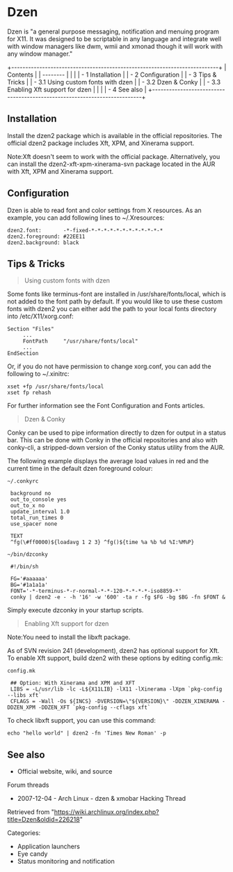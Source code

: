 Dzen
====

Dzen is "a general purpose messaging, notification and menuing program
for X11. It was designed to be scriptable in any language and integrate
well with window managers like dwm, wmii and xmonad though it will work
with any window manager."

+--------------------------------------------------------------------------+
| Contents                                                                 |
| --------                                                                 |
|                                                                          |
| -   1 Installation                                                       |
| -   2 Configuration                                                      |
| -   3 Tips & Tricks                                                      |
|     -   3.1 Using custom fonts with dzen                                 |
|     -   3.2 Dzen & Conky                                                 |
|     -   3.3 Enabling Xft support for dzen                                |
|                                                                          |
| -   4 See also                                                           |
+--------------------------------------------------------------------------+

Installation
------------

Install the dzen2 package which is available in the official
repositories. The official dzen2 package includes Xft, XPM, and Xinerama
support.

Note:Xft doesn't seem to work with the official package. Alternatively,
you can install the dzen2-xft-xpm-xinerama-svn package located in the
AUR with Xft, XPM and Xinerama support.

Configuration
-------------

Dzen is able to read font and color settings from X resources. As an
example, you can add following lines to ~/.Xresources:

    dzen2.font:       -*-fixed-*-*-*-*-*-*-*-*-*-*-*-*
    dzen2.foreground: #22EE11
    dzen2.background: black

Tips & Tricks
-------------

> Using custom fonts with dzen

Some fonts like terminus-font are installed in /usr/share/fonts/local,
which is not added to the font path by default. If you would like to use
these custom fonts with dzen2 you can either add the path to your local
fonts directory into /etc/X11/xorg.conf:

    Section "Files"
         ...
         FontPath     "/usr/share/fonts/local"
         ...
    EndSection

Or, if you do not have permission to change xorg.conf, you can add the
following to ~/.xinitrc:

    xset +fp /usr/share/fonts/local
    xset fp rehash

For further information see the Font Configuration and Fonts articles.

> Dzen & Conky

Conky can be used to pipe information directly to dzen for output in a
status bar. This can be done with Conky in the official repositories and
also with conky-cli, a stripped-down version of the Conky status utility
from the AUR.

The following example displays the average load values in red and the
current time in the default dzen foreground colour:

    ~/.conkyrc

     background no
     out_to_console yes
     out_to_x no
     update_interval 1.0
     total_run_times 0
     use_spacer none
     
     TEXT
     ^fg(\#ff0000)${loadavg 1 2 3} ^fg()${time %a %b %d %I:%M%P}

    ~/bin/dzconky

     #!/bin/sh
     
     FG='#aaaaaa'
     BG='#1a1a1a'
     FONT='-*-terminus-*-r-normal-*-*-120-*-*-*-*-iso8859-*'
     conky | dzen2 -e - -h '16' -w '600' -ta r -fg $FG -bg $BG -fn $FONT &

Simply execute dzconky in your startup scripts.

> Enabling Xft support for dzen

Note:You need to install the libxft package.

As of SVN revision 241 (development), dzen2 has optional support for
Xft. To enable Xft support, build dzen2 with these options by editing
config.mk:

    config.mk

     ## Option: With Xinerama and XPM and XFT
     LIBS = -L/usr/lib -lc -L${X11LIB} -lX11 -lXinerama -lXpm `pkg-config --libs xft`
     CFLAGS = -Wall -Os ${INCS} -DVERSION=\"${VERSION}\" -DDZEN_XINERAMA -DDZEN_XPM -DDZEN_XFT `pkg-config --cflags xft`

To check libxft support, you can use this command:

    echo "hello world" | dzen2 -fn 'Times New Roman' -p

See also
--------

-   Official website, wiki, and source

Forum threads

-   2007-12-04 - Arch Linux - dzen & xmobar Hacking Thread

Retrieved from
"https://wiki.archlinux.org/index.php?title=Dzen&oldid=226218"

Categories:

-   Application launchers
-   Eye candy
-   Status monitoring and notification
